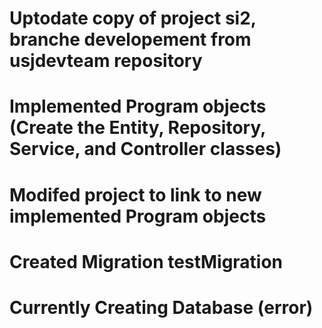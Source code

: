 # Uptodate copy of project si2, branche developement from usjdevteam repository
# Implemented Program objects (Create the Entity, Repository, Service, and Controller classes)
# Modifed project to link to new implemented Program objects
# Created Migration testMigration
# Currently Creating Database (error)
